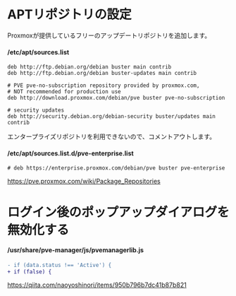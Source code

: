 # APTリポジトリの設定

Proxmoxが提供しているフリーのアップデートリポジトリを追加します。

#### /etc/apt/sources.list
```
deb http://ftp.debian.org/debian buster main contrib
deb http://ftp.debian.org/debian buster-updates main contrib

# PVE pve-no-subscription repository provided by proxmox.com,
# NOT recommended for production use
deb http://download.proxmox.com/debian/pve buster pve-no-subscription

# security updates
deb http://security.debian.org/debian-security buster/updates main contrib
```

エンタープライズリポジトリを利用できないので、コメントアウトします。

#### /etc/apt/sources.list.d/pve-enterprise.list
```
# deb https://enterprise.proxmox.com/debian/pve buster pve-enterprise
```

https://pve.proxmox.com/wiki/Package_Repositories


# ログイン後のポップアップダイアログを無効化する

#### /usr/share/pve-manager/js/pvemanagerlib.js
```diff
- if (data.status !== 'Active') {
+ if (false) {
```

https://qiita.com/naoyoshinori/items/950b796b7dc41b87b821
